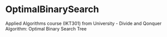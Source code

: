 # OptimalBinarySearch
Applied Algorithms course (IKT301) from University - Divide and Qonquer Algorithm: Optimal Binary Search Tree

